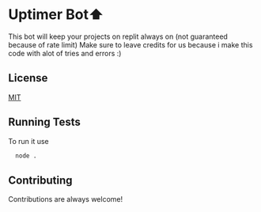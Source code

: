 
# Uptimer Bot⬆
This bot will keep your projects on replit always on (not guaranteed because of rate limit)
Make sure to leave credits for us because i make this code with alot of tries and errors :)


## License

[MIT](https://choosealicense.com/licenses/mit/)


## Running Tests

To run it use 

```bash
  node .
```


## Contributing

Contributions are always welcome!


